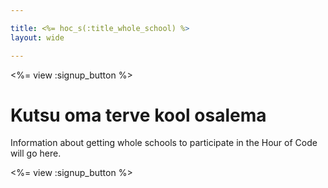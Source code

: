 ```yaml
---

title: <%= hoc_s(:title_whole_school) %>
layout: wide

---
```


<%= view :signup_button %>

# Kutsu oma terve kool osalema

Information about getting whole schools to participate in the Hour of Code will go here.

<%= view :signup_button %>
